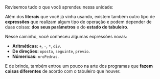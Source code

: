 Revisemos tudo o que você aprendeu nessa unidade:

Além dos **literais** que você já vinha usando, existem também outro tipo de **expressões** que realizam algum tipo de operação e podem depender de duas coisas: **dos seus parâmetros** e do **estado do tabuleiro**.

Nesse caminho, você conheceu algumas expressões novas:

* **Aritméticas:** `+`, `-`, `*`, `div`.
* **De direções:** `oposto`, `seguinte`, `previo`.
* **Númericas:** `nroPedras`.

E de brinde, também entrou um pouco na arte dos programas que **fazem coisas diferentes** de acordo com o tabuleiro que houver.
